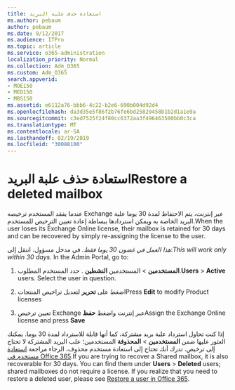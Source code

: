 ```yaml
---
title: استعادة حذف علبة البريد
ms.author: pebaum
author: pebaum
ms.date: 9/12/2017
ms.audience: ITPro
ms.topic: article
ms.service: o365-administration
localization_priority: Normal
ms.collection: Adm_O365
ms.custom: Adm_O365
search.appverid:
- MOE150
- MED150
- MBS150
ms.assetid: e6112a76-bbb6-4c22-b2e6-690b004d92d4
ms.openlocfilehash: da3d35e5f86f2b76fe6bd25829458b1b2d1a1e9a
ms.sourcegitcommit: c3ed7525f24f80cc6372aa3f496463500bb0c3ca
ms.translationtype: MT
ms.contentlocale: ar-SA
ms.lasthandoff: 02/19/2019
ms.locfileid: "30088100"
---
```

# <a name="restore-a-deleted-mailbox"></a><span data-ttu-id="d1655-102">استعادة حذف علبة البريد</span><span class="sxs-lookup"><span data-stu-id="d1655-102">Restore a deleted mailbox</span></span>

<span data-ttu-id="d1655-103">عندما يفقد المستخدم ترخيصه Exchange عبر إنترنت، يتم الاحتفاظ لمدة 30 يوما علبة البريد الخاصة به ويمكن استردادها ببساطة إعادة تعيين الترخيص للمستخدم.</span><span class="sxs-lookup"><span data-stu-id="d1655-103">When the user loses its Exchange Online license, their mailbox is retained for 30 days and can be recovered by simply re-assigning the license to the user.</span></span>
  
 <span data-ttu-id="d1655-p101">*هذا العمل في غضون 30 يوما فقط.*  في مدخل مسؤول، انتقل إلى:</span><span class="sxs-lookup"><span data-stu-id="d1655-p101">*This will work only within 30 days.*  In the Admin Portal, go to:</span></span> 
  
1. <span data-ttu-id="d1655-p102">**المستخدمين** \> المستخدمين **النشطين** . حدد المستخدم المطلوب.</span><span class="sxs-lookup"><span data-stu-id="d1655-p102">**Users** \> **Active** users. Select the user in question.</span></span> 
    
2. <span data-ttu-id="d1655-108">اضغط على **تحرير** لتعديل تراخيص المنتجات</span><span class="sxs-lookup"><span data-stu-id="d1655-108">Press **Edit** to modify Product licenses</span></span> 
    
3. <span data-ttu-id="d1655-109">تعيين ترخيص Exchange عبر إنترنت واضغط **حفظ**</span><span class="sxs-lookup"><span data-stu-id="d1655-109">Assign the Exchange Online license and press **Save**</span></span>
    
<span data-ttu-id="d1655-p103">إذا كنت تحاول استرداد علبة بريد مشتركة، كما أنها قابلة للاسترداد لمدة 30 يوما. يمكنك العثور عليها ضمن **المستخدمين** \> **المحذوفة** المستخدمين؛ علب البريد المشتركة لا تحتاج إلى ترخيص. تدرك أنك تحتاج إلى استعادة مستخدم محذوف، الرجاء مراجعة [استعادة مستخدم في Office 365](https://docs.microsoft.com/en-us/office365/admin/add-users/restore-user).</span><span class="sxs-lookup"><span data-stu-id="d1655-p103">If you are trying to recover a Shared mailbox, it is also recoverable for 30 days. You can find them under **Users** \> **Deleted** users; shared mailboxes do not require a license. If you realize that you need to restore a deleted user, please see [Restore a user in Office 365](https://docs.microsoft.com/en-us/office365/admin/add-users/restore-user).</span></span>
  

